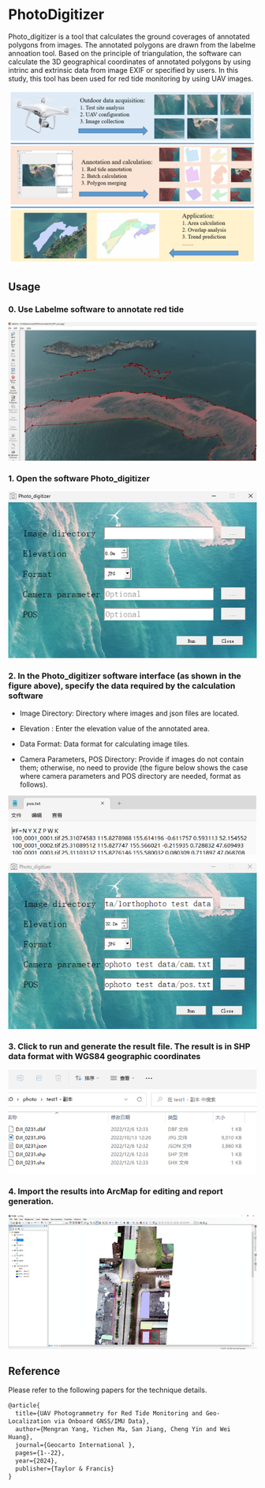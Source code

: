 # PhotoDigitizer
Photo_digitizer is a tool that calculates the ground coverages of annotated polygons from images. The annotated polygons are drawn from the labelme annoation tool. Based on the principle of triangulation, the software can calculate the 3D geographical coordinates of annotated polygons by using intrinc and extrinsic data from image EXIF or specified by users. In this study, this tool has been used for red tide monitoring by using UAV images.

![](https://github.com/json87/PhotoDigitizer/blob/main/figures/Figure0.png)

## Usage

### 0. Use Labelme software to annotate red tide

![](https://github.com/json87/PhotoDigitizer/blob/main/figures/figure11.png)

### 1. Open the software Photo_digitizer

![](https://github.com/json87/PhotoDigitizer/blob/main/figures/figure1.png)

### 2. In the Photo_digitizer software interface (as shown in the figure above), specify the data required by the calculation software

- Image Directory: Directory where images and json files are located.

- Elevation : Enter the elevation value of the annotated area.

- Data Format:  Data format for calculating image tiles.

- Camera Parameters, POS Directory: Provide if images do not contain them; otherwise, no need to provide (the figure below shows the case where camera parameters and POS directory are needed, format as follows).

 ![](https://github.com/json87/PhotoDigitizer/blob/main/figures/figure2.png)

  ![](https://github.com/json87/PhotoDigitizer/blob/main/figures/figure3.png)

### 3. Click to run and generate the result file. The result is in SHP data format with WGS84 geographic coordinates

![](https://github.com/json87/PhotoDigitizer/blob/main/figures/figure4.png)

### 4. Import the results into ArcMap for editing and report generation.

![](https://github.com/json87/PhotoDigitizer/blob/main/figures/figure5.png)

## Reference

Please refer to the following papers for the technique details.

```
@article{
  title={UAV Photogrammetry for Red Tide Monitoring and Geo-Localization via Onboard GNSS/IMU Data},
  author={Mengran Yang, Yichen Ma, San Jiang, Cheng Yin and Wei Huang},
  journal={Geocarto International },
  pages={1--22},
  year={2024},
  publisher={Taylor & Francis}
}
